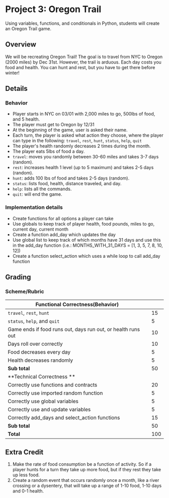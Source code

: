 # Project 3: Oregon Trail

Using variables, functions, and conditionals in Python, students will create an Oregon Trail game. 

## Overview
We will be recreating Oregon Trail! The goal is to travel from NYC to Oregon (2000 miles) by Dec 31st. However, the trail is arduous. Each day costs you food and health. You can hunt and rest, but you have to get there before winter! 

## Details 
### Behavior 
* Player starts in NYC on 03/01 with 2,000 miles to go, 500lbs of food, and 5 health. 
* The player must get to Oregon by 12/31
* At the beginning of the game, user is asked their name.
* Each turn, the player is asked what action they choose, where the player can type in the following: `travel`, `rest`, `hunt`, `status`, `help`, `quit`
* The player's health randomly decreases 2 times during the month. 
* The player eats 5lbs of food a day.
* `travel`: moves you randomly between 30-60 miles and takes 3-7 days (random).
* `rest`: increases health 1 level (up to 5 maximum) and takes 2-5 days (random).
* `hunt`: adds 100 lbs of food and takes 2-5 days (random).
* `status`: lists food, health, distance traveled, and day.
* `help`: lists all the commands.
* `quit`: will end the game.

### Implementation details 
* Create functions for all options a player can take
* Use globals to keep track of player health, food pounds, miles to go, current day, current month
* Create a function add_day which updates the day 
* Use global list to keep track of which months have 31 days and use this in the add_day function (i.e.: MONTHS_WITH_31_DAYS = [1, 3, 5, 7, 8, 10, 12])
* Create a function select_action which uses a while loop to call add_day function

## Grading 
### Scheme/Rubric
| **Functional Correctness(Behavior)**                                |     |
| --------------------------------------------------------------- |-----|
| `travel`, `rest`, `hunt`                                        | 15  |
| `status`, `help`, and `quit`                                    | 5  |
| Game ends if food runs out, days run out, or health runs out    | 10  |
| Days roll over correctly	                                      | 10  | 
| Food decreases every day                                        | 5  | 
| Health decreases randomly	                                      | 5   | 
| **Sub total**                                                   | 50  |
| **Technical Correctness   **                                    |     |
| Correctly use functions and contracts                           | 20  |
| Correctly use imported random function                          | 5  |
| Correctly use global variables                                  | 5  |
| Correctly use and update variables                              | 5  |
| Correctly add_days and select_action functions                  | 15  |
| **Sub total**                                                   | 50  |
| **Total**                                                       | 100 |


## Extra Credit
1.  Make the rate of food consumption be a function of activity. So if a player hunts for a turn they take up more food, but if they rest they take up less food. 
2. Create a random event that occurs randomly once a month, like a river crossing or a dysentery, that will take up a range of 1-10 food, 1-10 days and 0-1 health. 
